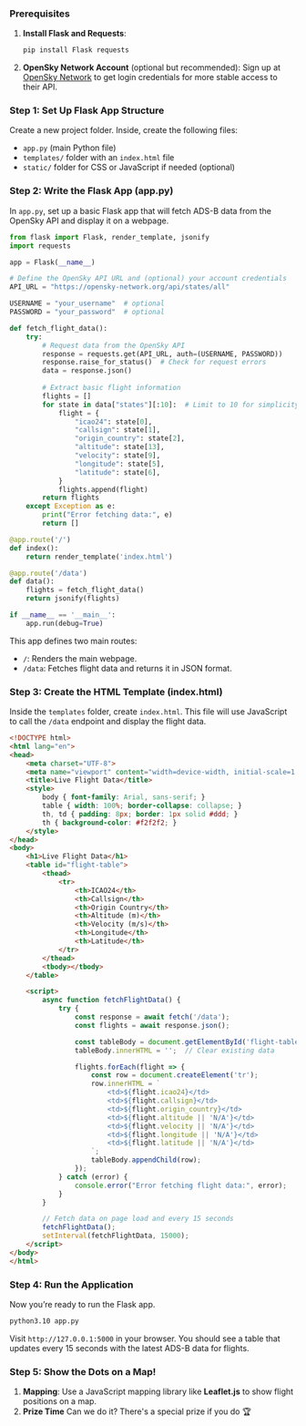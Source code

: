 ### Prerequisites

1. **Install Flask and Requests**:
   ```bash
   pip install Flask requests
   ```
2. **OpenSky Network Account** (optional but recommended): Sign up at [OpenSky Network](https://opensky-network.org/) to get login credentials for more stable access to their API.

### Step 1: Set Up Flask App Structure

Create a new project folder. Inside, create the following files:
- `app.py` (main Python file)
- `templates/` folder with an `index.html` file
- `static/` folder for CSS or JavaScript if needed (optional)

### Step 2: Write the Flask App (app.py)

In `app.py`, set up a basic Flask app that will fetch ADS-B data from the OpenSky API and display it on a webpage.

```python
from flask import Flask, render_template, jsonify
import requests

app = Flask(__name__)

# Define the OpenSky API URL and (optional) your account credentials
API_URL = "https://opensky-network.org/api/states/all"

USERNAME = "your_username"  # optional
PASSWORD = "your_password"  # optional

def fetch_flight_data():
    try:
        # Request data from the OpenSky API
        response = requests.get(API_URL, auth=(USERNAME, PASSWORD))
        response.raise_for_status()  # Check for request errors
        data = response.json()
        
        # Extract basic flight information
        flights = []
        for state in data["states"][:10]:  # Limit to 10 for simplicity
            flight = {
                "icao24": state[0],
                "callsign": state[1],
                "origin_country": state[2],
                "altitude": state[13],
                "velocity": state[9],
                "longitude": state[5],
                "latitude": state[6],
            }
            flights.append(flight)
        return flights
    except Exception as e:
        print("Error fetching data:", e)
        return []

@app.route('/')
def index():
    return render_template('index.html')

@app.route('/data')
def data():
    flights = fetch_flight_data()
    return jsonify(flights)

if __name__ == '__main__':
    app.run(debug=True)
```

This app defines two main routes:
- `/`: Renders the main webpage.
- `/data`: Fetches flight data and returns it in JSON format.

### Step 3: Create the HTML Template (index.html)

Inside the `templates` folder, create `index.html`. This file will use JavaScript to call the `/data` endpoint and display the flight data.

```html
<!DOCTYPE html>
<html lang="en">
<head>
    <meta charset="UTF-8">
    <meta name="viewport" content="width=device-width, initial-scale=1.0">
    <title>Live Flight Data</title>
    <style>
        body { font-family: Arial, sans-serif; }
        table { width: 100%; border-collapse: collapse; }
        th, td { padding: 8px; border: 1px solid #ddd; }
        th { background-color: #f2f2f2; }
    </style>
</head>
<body>
    <h1>Live Flight Data</h1>
    <table id="flight-table">
        <thead>
            <tr>
                <th>ICAO24</th>
                <th>Callsign</th>
                <th>Origin Country</th>
                <th>Altitude (m)</th>
                <th>Velocity (m/s)</th>
                <th>Longitude</th>
                <th>Latitude</th>
            </tr>
        </thead>
        <tbody></tbody>
    </table>

    <script>
        async function fetchFlightData() {
            try {
                const response = await fetch('/data');
                const flights = await response.json();

                const tableBody = document.getElementById('flight-table').querySelector('tbody');
                tableBody.innerHTML = '';  // Clear existing data

                flights.forEach(flight => {
                    const row = document.createElement('tr');
                    row.innerHTML = `
                        <td>${flight.icao24}</td>
                        <td>${flight.callsign}</td>
                        <td>${flight.origin_country}</td>
                        <td>${flight.altitude || 'N/A'}</td>
                        <td>${flight.velocity || 'N/A'}</td>
                        <td>${flight.longitude || 'N/A'}</td>
                        <td>${flight.latitude || 'N/A'}</td>
                    `;
                    tableBody.appendChild(row);
                });
            } catch (error) {
                console.error("Error fetching flight data:", error);
            }
        }

        // Fetch data on page load and every 15 seconds
        fetchFlightData();
        setInterval(fetchFlightData, 15000);
    </script>
</body>
</html>
```

### Step 4: Run the Application

Now you’re ready to run the Flask app.

```bash
python3.10 app.py
```

Visit `http://127.0.0.1:5000` in your browser. You should see a table that updates every 15 seconds with the latest ADS-B data for flights.

### Step 5: Show the Dots on a Map!

1. **Mapping**: Use a JavaScript mapping library like **Leaflet.js** to show flight positions on a map.
2. **Prize Time** Can we do it?  There's a special prize if you do 🏆

